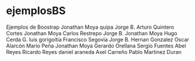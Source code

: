﻿# ejemplosBS
Ejemplos de Boostrap
Jonathan Moya
quipa
Jorge B.
Arturo Quintero Cortes
Jonathan Moya
Carlos Restrepo
Jorge B.
Jonathan Moya
Hugo Cerda G.
luis gorigoitia
Francisco Segovia
Jorge B.
Hernan Gonzalez
Oscar Alarcón
Mario Peña
Jonathan Moya
Gerardo Orellana
Sergio Fuentes
Abel Reyes
Ricardo Reyes
daniel araneda
Axel Carreño
Pablo Martinez Duran
